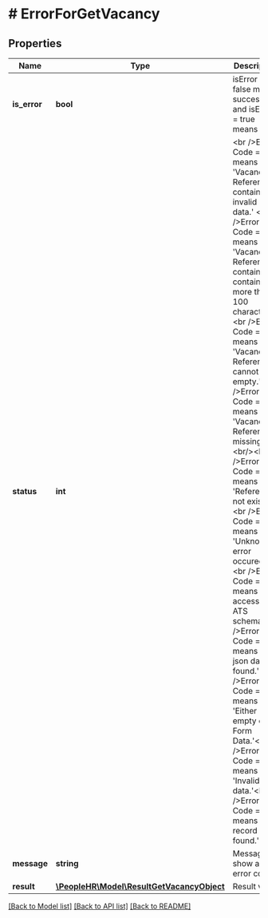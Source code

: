 # # ErrorForGetVacancy

## Properties

Name | Type | Description | Notes
------------ | ------------- | ------------- | -------------
**is_error** | **bool** | isError &#x3D; false means success and isError &#x3D; true means error | [optional]
**status** | **int** | &lt;br /&gt;Error Code &#x3D; 5 means &#39;Vacancy Reference contains invalid data.&#39; &lt;br /&gt;Error Code &#x3D; 5 means &#39;Vacancy Reference contains contains more than 100 characters.&#39; &lt;br /&gt;Error Code &#x3D; 5 means &#39;Vacancy Reference cannot be empty.&#39; &lt;br /&gt;Error Code &#x3D; 5 means &#39;Vacancy Reference is missing.&#39; &lt;br/&gt;&lt;br /&gt;Error Code &#x3D; 5 means &#39;Reference not exist.&#39; &lt;br /&gt;Error Code &#x3D; 6 means &#39;Unknown error occured.&#39; &lt;br /&gt;Error Code &#x3D; 5 means &#39;No access on ATS schema.&#39;&lt;br /&gt;Error Code &#x3D; 7 means &#39;No json data found.&#39;&lt;br /&gt;Error Code &#x3D; 8 means &#39;Either empty or no Form Data.&#39;&lt;br /&gt;Error Code &#x3D; 9 means &#39;Invalid json data.&#39;&lt;br /&gt;Error Code &#x3D; 10 means &#39;No record found.&#39;&lt;br/&gt; | [optional]
**message** | **string** | Message show as per error code | [optional]
**result** | [**\PeopleHR\Model\ResultGetVacancyObject**](ResultGetVacancyObject.md) | Result value | [optional]

[[Back to Model list]](../../README.md#models) [[Back to API list]](../../README.md#endpoints) [[Back to README]](../../README.md)

